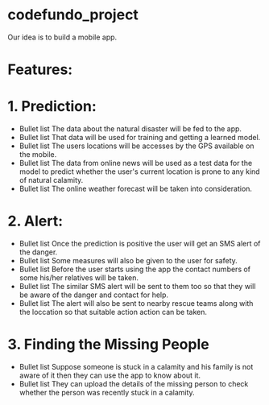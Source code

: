 # codefundo_project
Our idea is to build a mobile app.

# Features:
# 1. Prediction:
* Bullet list
The data about the natural disaster will be fed to the app.
* Bullet list
That data will be used for training and getting a learned model.
* Bullet list
The users locations will be accesses by the GPS available on the mobile.
* Bullet list
The data from online news will be used as a test data for the model to predict whether the user's current location is prone to any kind of natural calamity.
* Bullet list
The online weather forecast will be taken into consideration. 

# 2. Alert:
* Bullet list
Once the prediction is positive the user will get an SMS alert of the danger.
* Bullet list
Some measures will also be given to the user for safety.
* Bullet list
Before the user starts using the app the contact numbers of some his/her relatives will be taken.
* Bullet list
The similar SMS alert will be sent to them too so that they will be aware of the danger and contact for help.
* Bullet list
The alert will also be sent to nearby rescue teams along with the loccation so that suitable action action can be taken.

# 3. Finding the Missing People
* Bullet list
Suppose someone is stuck in a calamity and his family is not aware of it then they can use the app to know about it.
* Bullet list
They can upload the details of the missing person to check whether the person was recently stuck in a calamity.
